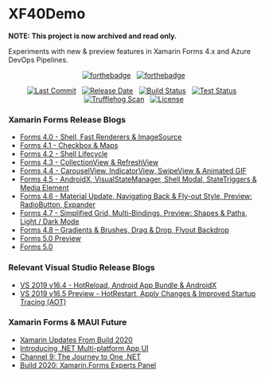# XF40Demo

**NOTE: This project is now archived and read only.**

Experiments with new & preview features in Xamarin Forms 4.x and Azure DevOps Pipelines.

<div align="center">
  
[![forthebadge](https://forthebadge.com/images/badges/made-with-c-sharp.svg)](https://forthebadge.com)
&nbsp;
[![forthebadge](https://forthebadge.com/images/badges/powered-by-coffee.svg)](https://forthebadge.com)

[![Last Commit](https://img.shields.io/github/last-commit/irongut/xf40demo?logo=github)](https://github.com/irongut/XF40Demo/commits/master)
&nbsp;
[![Release Date](https://img.shields.io/github/release-date-pre/irongut/xf40demo?logo=github)](https://github.com/irongut/XF40Demo/releases)
&nbsp;
[![Build Status](https://dev.azure.com/taranissoftware/XF40Demo/_apis/build/status/irongut.XF40Demo?branchName=master)](https://dev.azure.com/taranissoftware/XF40Demo/_build/latest?definitionId=2&branchName=master)
&nbsp;
[![Test Status](https://img.shields.io/azure-devops/tests/taranissoftware/xf40demo/2?logo=azure-pipelines)](https://dev.azure.com/taranissoftware/XF40Demo/_build/latest?definitionId=2&branchName=master)
&nbsp;
[![Trufflehog Scan](https://github.com/irongut/XF40Demo/workflows/Trufflehog%20Scan/badge.svg)](https://github.com/irongut/XF40Demo/actions?query=workflow%3A%22Trufflehog+Scan%22)
&nbsp;
[![License](https://img.shields.io/github/license/irongut/xf40demo?logo=github)](https://github.com/irongut/XF40Demo/blob/master/LICENSE)

</div>

### Xamarin Forms Release Blogs
* [Forms 4.0 - Shell, Fast Renderers & ImageSource](https://devblogs.microsoft.com/xamarin/introducing-xamarin-forms-4-0-the-era-of-shell/)
* [Forms 4.1 - Checkbox & Maps](https://devblogs.microsoft.com/xamarin/xamarin-forms-4-1-0-stable-now-available/)
* [Forms 4.2 - Shell Lifecycle](https://devblogs.microsoft.com/xamarin/xamarin-forms-4-2-0-hits-ga-collectionview-updates/)
* [Forms 4.3 - CollectionView & RefreshView](https://devblogs.microsoft.com/xamarin/xamarin-forms-4-3-introducing-collectionview/)
* [Forms 4.4 - CarouselView, IndicatorView, SwipeView & Animated GIF](https://devblogs.microsoft.com/xamarin/xamarin-forms-4-4/)
* [Forms 4.5 - AndroidX, VisualStateManager, Shell Modal, StateTriggers & Media Element](https://devblogs.microsoft.com/xamarin/xamarin-forms-4-5/)
* [Forms 4.6 - Material Update, Navigating Back & Fly-out Style, Preview: RadioButton, Expander](https://devblogs.microsoft.com/xamarin/xamarin-forms-4-6/)
* [Forms 4.7 - Simplified Grid, Multi-Bindings, Preview: Shapes & Paths, Light / Dark Mode](https://devblogs.microsoft.com/xamarin/xamarin-forms-4-7/)
* [Forms 4.8 – Gradients & Brushes, Drag & Drop, Flyout Backdrop](https://devblogs.microsoft.com/xamarin/xamarinforms-4-8-gradients-brushes/)
* [Forms 5.0 Preview](https://devblogs.microsoft.com/xamarin/xamarin-forms-5-preview/)
* [Forms 5.0](https://devblogs.microsoft.com/xamarin/xamarin-forms-5-0-is-here/)

### Relevant Visual Studio Release Blogs
* [VS 2019 v16.4 - HotReload, Android App Bundle & AndroidX](https://devblogs.microsoft.com/xamarin/visual-studio-2019-version-16-4/)
* [VS 2019 v16.5 Preview - HotRestart, Apply Changes & Improved Startup Tracing (AOT)](https://devblogs.microsoft.com/xamarin/visual-studio-2019-version-16-5-preview-2/)

### Xamarin Forms & MAUI Future
* [Xamarin Updates From Build 2020](https://devblogs.microsoft.com/xamarin/microsoft-build-2020-xamarin/)
* [Introducing .NET Multi-platform App UI](https://devblogs.microsoft.com/dotnet/introducing-net-multi-platform-app-ui/)
* [Channel 9: The Journey to One .NET](https://channel9.msdn.com/Events/Build/2020/BOD106)
* [Build 2020: Xamarin.Forms Experts Panel](https://codetraveler.io/build2020/)
